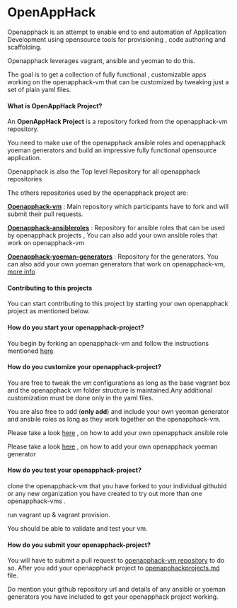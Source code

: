 # OpenAppHack

Openapphack is an attempt to enable end to end automation of Application Development using opensource tools for provisioning , code authoring and scaffolding.

Openapphack leverages vagrant, ansible and yeoman to do this. 

The goal is to get a collection of fully functional , customizable apps working on the openapphack-vm  that can be customized by tweaking just a set of plain yaml files. 

#### What is OpenAppHack Project?

An **OpenAppHack Project** is a repository forked from the openapphack-vm repository.

You need to make use of the openapphack ansible roles and openapphack yoeman generators and build an impressive fully functional opensource application. 


Openapphack is also the Top level Repository for all openapphack repositories 

The others repositories used by the openapphack project are:

[**Openapphack-vm**](https://github.com/WiproOpenSourcePractice/openapphack-vm) : Main repository which participants have to fork and will submit their pull requests.

[**Openapphack-ansibleroles**](https://github.com/WiproOpenSourcePractice/openapphack-ansible-roles) : Repository for ansible roles that can be used by openapphack projects , You can also add your own ansible roles that work on openapphack-vm

[**Openapphack-yoeman-generators**](https://github.com/WiproOpenSourcePractice/openapphack-yoeman-generators) : Repository for the generators. You can also add your own yoeman generators that work on openapphack-vm, [more info](https://github.com/WiproOpenSourcePractice/openapphack-yoeman-generators/wiki) 


#### Contributing to this projects

You can start contributing to this project by starting your own openapphack project as mentioned below.

#### How do you start your openapphack-project?

You begin by forking an openapphack-vm and follow the instructions mentioned [here](https://github.com/WiproOpenSourcePractice/openapphack-vm/blob/master/README.md)


#### How do you customize your openapphack-project?

You are free to tweak the vm configurations as long as the base vagrant box and the openapphack vm folder structure is maintained.Any additional customization must be done only in the yaml files.

You are also free to add (**only add**) and include your own yeoman generator and ansbile roles as long as they work together on the openapphack-vm.

Please take a look [here](https://github.com/WiproOpenSourcePractice/openapphack-ansible-roles/wiki/Openapphack-Ansible-Roles) , on how to add your own openapphack ansible role

Please take a look [here](https://github.com/WiproOpenSourcePractice/openapphack-yoeman-generators/wiki/Openapphack-Yoeman-Generators) , on how to add your own openapphack yoeman generator


#### How do you test your openapphack-project?

clone the openapphack-vm that you have forked to your individual githubid or any new organization you have created to try out more than one openapphack-vms . 

run vagrant up &  vagrant provision.

You should be able to validate and test your vm.

#### How do you submit your openapphack-project? ###

You will have to submit a pull request to [openapphack-vm repository](https://github.com/WiproOpenSourcePractice/openapphack-vm) to do so. After you add your openapphack project to [openapphackprojects.md](https://github.com/WiproOpenSourcePractice/openapphack-vm/blob/master/openapphackprojects.md)  file.   

Do mention your github repository url and details of  any ansible or yoeman generators you have included to get your openapphack project working.


